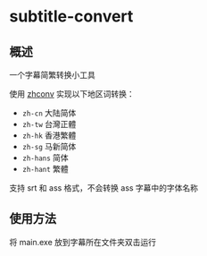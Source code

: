 # subtitle-convert

## 概述

一个字幕简繁转换小工具

使用 [zhconv](https://github.com/gumblex/zhconv) 实现以下地区词转换：

- `zh-cn` 大陆简体
- `zh-tw` 台灣正體
- `zh-hk` 香港繁體
- `zh-sg` 马新简体
- `zh-hans` 简体
- `zh-hant` 繁體

支持 srt 和 ass 格式，不会转换 ass 字幕中的字体名称

## 使用方法

将 main.exe 放到字幕所在文件夹双击运行
